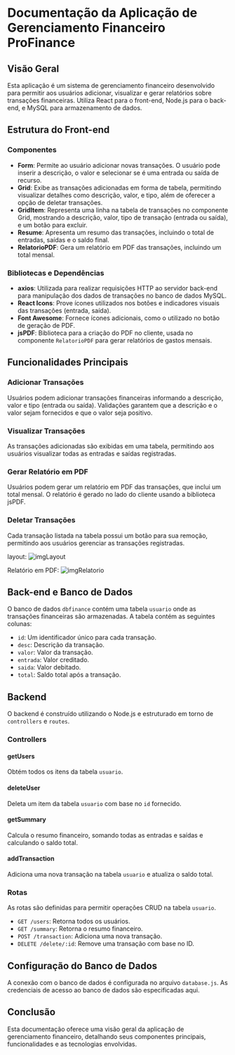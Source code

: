 # Documentação da Aplicação de Gerenciamento Financeiro ProFinance

## Visão Geral

Esta aplicação é um sistema de gerenciamento financeiro desenvolvido para permitir aos usuários adicionar, visualizar e gerar relatórios sobre transações financeiras. Utiliza React para o front-end, Node.js para o back-end, e MySQL para armazenamento de dados.

## Estrutura do Front-end

### Componentes

- **Form**: Permite ao usuário adicionar novas transações. O usuário pode inserir a descrição, o valor e selecionar se é uma entrada ou saída de recurso.
- **Grid**: Exibe as transações adicionadas em forma de tabela, permitindo visualizar detalhes como descrição, valor, e tipo, além de oferecer a opção de deletar transações.
- **GridItem**: Representa uma linha na tabela de transações no componente Grid, mostrando a descrição, valor, tipo de transação (entrada ou saída), e um botão para excluir.
- **Resume**: Apresenta um resumo das transações, incluindo o total de entradas, saídas e o saldo final.
- **RelatorioPDF**: Gera um relatório em PDF das transações, incluindo um total mensal.

### Bibliotecas e Dependências

- **axios**: Utilizada para realizar requisições HTTP ao servidor back-end para manipulação dos dados de transações no banco de dados MySQL.
- **React Icons**: Prove ícones utilizados nos botões e indicadores visuais das transações (entrada, saída).
- **Font Awesome**: Fornece ícones adicionais, como o utilizado no botão de geração de PDF.
- **jsPDF**: Biblioteca para a criação do PDF no cliente, usada no componente `RelatorioPDF` para gerar relatórios de gastos mensais.

## Funcionalidades Principais

### Adicionar Transações

Usuários podem adicionar transações financeiras informando a descrição, valor e tipo (entrada ou saída). Validações garantem que a descrição e o valor sejam fornecidos e que o valor seja positivo.

### Visualizar Transações

As transações adicionadas são exibidas em uma tabela, permitindo aos usuários visualizar todas as entradas e saídas registradas.

### Gerar Relatório em PDF

Usuários podem gerar um relatório em PDF das transações, que inclui um total mensal. O relatório é gerado no lado do cliente usando a biblioteca jsPDF.

### Deletar Transações

Cada transação listada na tabela possui um botão para sua remoção, permitindo aos usuários gerenciar as transações registradas.

layout:
![imgLayout](https://github.com/KaiokkFernandes/FinanceManager/assets/148721400/3b6b322c-77b5-4aba-977b-5d0d14fcf7aa)

Relatório em PDF:
![imgRelatorio](https://github.com/KaiokkFernandes/FinanceManager/assets/148721400/660901ab-56eb-409a-bf2d-326920919c28)

## Back-end e Banco de Dados

O banco de dados `dbfinance` contém uma tabela `usuario` onde as transações financeiras são armazenadas. A tabela contém as seguintes colunas:

- `id`: Um identificador único para cada transação.
- `desc`: Descrição da transação.
- `valor`: Valor da transação.
- `entrada`: Valor creditado.
- `saida`: Valor debitado.
- `total`: Saldo total após a transação.

## Backend

O backend é construído utilizando o Node.js e estruturado em torno de `controllers` e `routes`.

### Controllers

#### getUsers
Obtém todos os itens da tabela `usuario`.

#### deleteUser
Deleta um item da tabela `usuario` com base no `id` fornecido.

#### getSummary
Calcula o resumo financeiro, somando todas as entradas e saídas e calculando o saldo total.

#### addTransaction
Adiciona uma nova transação na tabela `usuario` e atualiza o saldo total.

### Rotas

As rotas são definidas para permitir operações CRUD na tabela `usuario`.

- `GET /users`: Retorna todos os usuários.
- `GET /summary`: Retorna o resumo financeiro.
- `POST /transaction`: Adiciona uma nova transação.
- `DELETE /delete/:id`: Remove uma transação com base no ID.

## Configuração do Banco de Dados

A conexão com o banco de dados é configurada no arquivo `database.js`. As credenciais de acesso ao banco de dados são especificadas aqui.

## Conclusão

Esta documentação oferece uma visão geral da aplicação de gerenciamento financeiro, detalhando seus componentes principais, funcionalidades e as tecnologias envolvidas. 
